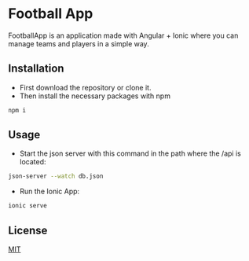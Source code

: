 # Football App

FootballApp is an application made with Angular + Ionic where you can manage teams and players in a simple way.

## Installation

- First download the repository or clone it.
- Then install the necessary packages with npm

```bash
npm i
```

## Usage

- Start the json server with this command in the path where the /api is located:

```bash
json-server --watch db.json
```

- Run the Ionic App:

```bash
ionic serve
```

## License

[MIT](https://choosealicense.com/licenses/mit/)
